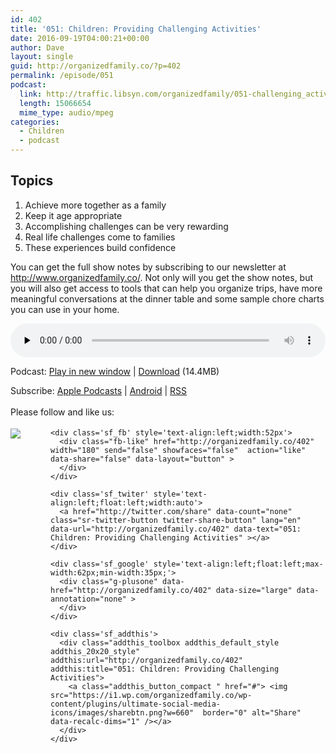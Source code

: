 ```yaml
---
id: 402
title: '051: Children: Providing Challenging Activities'
date: 2016-09-19T04:00:21+00:00
author: Dave
layout: single
guid: http://organizedfamily.co/?p=402
permalink: /episode/051
podcast:
  link: http://traffic.libsyn.com/organizedfamily/051-challenging_activities.mp3
  length: 15066654
  mime_type: audio/mpeg
categories:
  - Children
  - podcast
---
```

## Topics

  1. Achieve more together as a family
  2. Keep it age appropriate
  3. Accomplishing challenges can be very rewarding
  4. Real life challenges come to families
  5. These experiences build confidence

You can get the full show notes by subscribing to our newsletter at <http://www.organizedfamily.co/>. Not only will you get the show notes, but you will also get access to tools that can help you organize trips, have more meaningful conversations at the dinner table and some sample chore charts you can use in your home.

<div class="powerpress_player" id="powerpress_player_5372">
  <audio class="wp-audio-shortcode" id="audio-402-52" preload="none" style="width: 100%;" controls="controls"><source type="audio/mpeg" src="http://traffic.libsyn.com/organizedfamily/051-challenging_activities.mp3?_=52" /><a href="http://traffic.libsyn.com/organizedfamily/051-challenging_activities.mp3">http://traffic.libsyn.com/organizedfamily/051-challenging_activities.mp3</a></audio>
</div>

<p class="powerpress_links powerpress_links_mp3">
  Podcast: <a href="http://traffic.libsyn.com/organizedfamily/051-challenging_activities.mp3" class="powerpress_link_pinw" target="_blank" title="Play in new window" onclick="return powerpress_pinw('http://organizedfamily.co/?powerpress_pinw=402-podcast');" rel="nofollow">Play in new window</a> | <a href="http://traffic.libsyn.com/organizedfamily/051-challenging_activities.mp3" class="powerpress_link_d" title="Download" rel="nofollow" download="051-challenging_activities.mp3">Download</a> (14.4MB)
</p>

<p class="powerpress_links powerpress_subscribe_links">
  Subscribe: <a href="https://itunes.apple.com/us/podcast/organized-family/id1047979605?mt=2&ls=1#episodeGuid=http%3A%2F%2Forganizedfamily.co%2F%3Fp%3D402" class="powerpress_link_subscribe powerpress_link_subscribe_itunes" title="Subscribe on Apple Podcasts" rel="nofollow">Apple Podcasts</a> | <a href="http://subscribeonandroid.com/organizedfamily.co/feed/podcast" class="powerpress_link_subscribe powerpress_link_subscribe_android" title="Subscribe on Android" rel="nofollow">Android</a> | <a href="http://organizedfamily.co/feed/podcast" class="powerpress_link_subscribe powerpress_link_subscribe_rss" title="Subscribe via RSS" rel="nofollow">RSS</a>
</p>

<div class='sfsi_Sicons' style='width: 100%; display: inline-block; vertical-align: middle; text-align:left'>
  <div style='margin:0px 8px 0px 0px; line-height: 24px'>
    <span>Please follow and like us:</span>
  </div>
  
  <div class='sfsi_socialwpr'>
    <div class='sf_subscrbe' style='text-align:left;float:left;width:64px'>
      <a href="http://www.specificfeeds.com/widget/emailsubscribe/MTc5ODgx/OA==/" target="_blank"><img src="https://i2.wp.com/organizedfamily.co/wp-content/plugins/ultimate-social-media-icons/images/follow_subscribe.png?w=660" data-recalc-dims="1" /></a>
    </div>
    
    <div class='sf_fb' style='text-align:left;width:52px'>
      <div class="fb-like" href="http://organizedfamily.co/402" width="180" send="false" showfaces="false"  action="like" data-share="false" data-layout="button" >
      </div>
    </div>
    
    <div class='sf_twiter' style='text-align:left;float:left;width:auto'>
      <a href="http://twitter.com/share" data-count="none" class="sr-twitter-button twitter-share-button" lang="en" data-url="http://organizedfamily.co/402" data-text="051: Children: Providing Challenging Activities" ></a>
    </div>
    
    <div class='sf_google' style='text-align:left;float:left;max-width:62px;min-width:35px;'>
      <div class="g-plusone" data-href="http://organizedfamily.co/402" data-size="large" data-annotation="none" >
      </div>
    </div>
    
    <div class='sf_addthis'>
      <div class="addthis_toolbox addthis_default_style addthis_20x20_style" addthis:url="http://organizedfamily.co/402" addthis:title="051: Children: Providing Challenging Activities">
        <a class="addthis_button_compact " href="#"> <img src="https://i1.wp.com/organizedfamily.co/wp-content/plugins/ultimate-social-media-icons/images/sharebtn.png?w=660"  border="0" alt="Share" data-recalc-dims="1" /></a>
      </div>
    </div>
  </div>
</div>